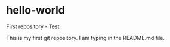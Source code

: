 # hello-world
First repository - Test

This is my first git repository. I am typing in the README.md file.
